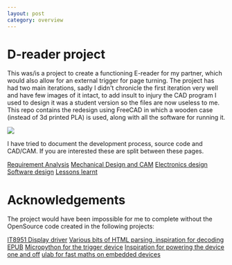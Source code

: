 ```yaml
---
layout: post
category: overview
---
```


# D-reader project

This was/is a project to create a functioning E-reader for my partner, which would also allow for an external trigger for page turning. The project has had two main iterations, sadly I didn't chronicle the first iteration very well and have few images of it intact, to add insult to injury the CAD program I used to design it was a student version so the files are now useless to me. This repo contains the redesign using FreeCAD in which a wooden case (instead of 3d printed PLA) is used, along with all the software for running it. 

![](./assets/images/image%20(4).jpg)

I have tried to document the development process, source code and CAD/CAM. If you are interested these are split between these pages.

[Requirement Analysis](requirement_analysis.md)
[Mechanical Design and CAM](mechanical.md)
[Electronics design](electronics.md)
[Software design](software.md)
[Lessons learnt](lessons.md)

# Acknowledgements

The project would have been impossible for me to complete without the OpenSource code created in the following projects:

[IT8951 Display driver](https://github.com/GregDMeyer/IT8951)
[Various bits of HTML parsing, inspiration for decoding EPUB](https://github.com/wustho/epr)
[Micropython for the trigger device](https://micropython.org/)
[Inspiration for powering the device one and off](https://github.com/NeonHorizon/lipopi)
[ulab for fast maths on embedded devices](https://github.com/v923z/micropython-ulab)